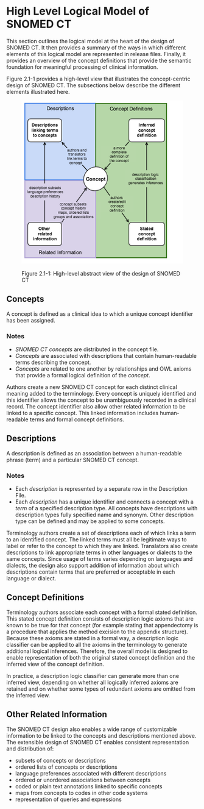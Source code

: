 # High Level Logical Model of SNOMED CT

This section outlines the logical model at the heart of the design of SNOMED CT. It then provides a summary of the ways in which different elements of this logical model are represented in release files. Finally, it provides an overview of the concept definitions that provide the semantic foundation for meaningful processing of clinical information.&#x20;

Figure 2.1-1 provides a high-level view that illustrates the concept-centric design of SNOMED CT. The subsections below describe the different elements illustrated here.

<figure><img src="../images/71172734.png" alt=""><figcaption><p>Figure 2.1-1: High-level abstract view of the design of SNOMED CT</p></figcaption></figure>

## Concepts

A concept is defined as a clinical idea to which a unique concept identifier has been assigned.

### Notes

* _SNOMED CT concepts_ are distributed in the concept file.
* _Concepts_ are associated with descriptions that contain human-readable terms describing the concept.
* _Concepts_ are related to one another by relationships and OWL axioms that provide a formal logical definition of the _concept_.

Authors create a new SNOMED CT concept for each distinct clinical meaning added to the terminology. Every concept is uniquely identified and this identifier allows the concept to be unambiguously recorded in a clinical record. The concept identifier also allow other related information to be linked to a specific concept. This linked information includes human-readable terms and formal concept definitions.

## Descriptions

A description is defined as an association between a human-readable phrase (term) and a particular SNOMED CT concept.

### Notes

* Each _description_ is represented by a separate row in the Description File.
* Each _description_ has a unique identifier and connects a concept with a _term_ of a specified description type. All concepts have descriptions with description types fully specified name and synonym. Other description type can be defined and may be applied to some concepts.

Terminology authors create a set of descriptions each of which links a term to an identified concept. The linked terms must all be legitimate ways to label or refer to the concept to which they are linked. Translators also create descriptions to link appropriate terms in other languages or dialects to the same concepts. Since usage of terms varies depending on languages and dialects, the design also support addition of information about which descriptions contain terms that are preferred or acceptable in each language or dialect.

## Concept Definitions

Terminology authors associate each concept with a formal stated definition. This stated concept definition consists of description logic axioms that are known to be true for that concept (for example stating that appendectomy is a procedure that applies the method excision to the appendix structure). Because these axioms are stated in a formal way, a description logic classifier can be applied to all the axioms in the terminology to generate additional logical inferences. Therefore, the overall model is designed to enable representation of both the original stated concept definition and the inferred view of the concept definition.

In practice, a description logic classifier can generate more than one inferred view, depending on whether all logically inferred axioms are retained and on whether some types of redundant axioms are omitted from the inferred view.

## Other Related Information

The SNOMED CT design also enables a wide range of customizable information to be linked to the concepts and descriptions mentioned above. The extensible design of SNOMED CT enables consistent representation and distribution of:

* subsets of concepts or descriptions
* ordered lists of concepts or descriptions
* language preferences associated with different descriptions
* ordered or unordered associations between concepts
* coded or plain text annotations linked to specific concepts
* maps from concepts to codes in other code systems
* representation of queries and expressions
